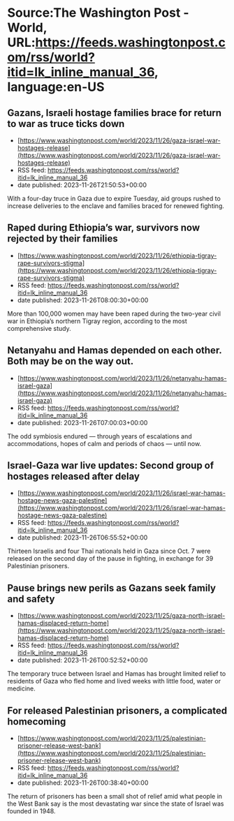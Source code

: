 # Source:The Washington Post - World, URL:https://feeds.washingtonpost.com/rss/world?itid=lk_inline_manual_36, language:en-US

## Gazans, Israeli hostage families brace for return to war as truce ticks down
 - [https://www.washingtonpost.com/world/2023/11/26/gaza-israel-war-hostages-release](https://www.washingtonpost.com/world/2023/11/26/gaza-israel-war-hostages-release)
 - RSS feed: https://feeds.washingtonpost.com/rss/world?itid=lk_inline_manual_36
 - date published: 2023-11-26T21:50:53+00:00

With a four-day truce in Gaza due to expire Tuesday, aid groups rushed to increase deliveries to the enclave and families braced for renewed fighting.

## Raped during Ethiopia’s war, survivors now rejected by their families
 - [https://www.washingtonpost.com/world/2023/11/26/ethiopia-tigray-rape-survivors-stigma](https://www.washingtonpost.com/world/2023/11/26/ethiopia-tigray-rape-survivors-stigma)
 - RSS feed: https://feeds.washingtonpost.com/rss/world?itid=lk_inline_manual_36
 - date published: 2023-11-26T08:00:30+00:00

More than 100,000 women may have been raped during the two-year civil war in Ethiopia’s northern Tigray region, according to the most comprehensive study.

## Netanyahu and Hamas depended on each other. Both may be on the way out.
 - [https://www.washingtonpost.com/world/2023/11/26/netanyahu-hamas-israel-gaza](https://www.washingtonpost.com/world/2023/11/26/netanyahu-hamas-israel-gaza)
 - RSS feed: https://feeds.washingtonpost.com/rss/world?itid=lk_inline_manual_36
 - date published: 2023-11-26T07:00:03+00:00

The odd symbiosis endured — through years of escalations and accommodations, hopes of calm and periods of chaos — until now.

## Israel-Gaza war live updates: Second group of hostages released after delay
 - [https://www.washingtonpost.com/world/2023/11/26/israel-war-hamas-hostage-news-gaza-palestine](https://www.washingtonpost.com/world/2023/11/26/israel-war-hamas-hostage-news-gaza-palestine)
 - RSS feed: https://feeds.washingtonpost.com/rss/world?itid=lk_inline_manual_36
 - date published: 2023-11-26T06:55:52+00:00

Thirteen Israelis and four Thai nationals held in Gaza since Oct. 7 were released on the second day of the pause in fighting, in exchange for 39 Palestinian prisoners.

## Pause brings new perils as Gazans seek family and safety
 - [https://www.washingtonpost.com/world/2023/11/25/gaza-north-israel-hamas-displaced-return-home](https://www.washingtonpost.com/world/2023/11/25/gaza-north-israel-hamas-displaced-return-home)
 - RSS feed: https://feeds.washingtonpost.com/rss/world?itid=lk_inline_manual_36
 - date published: 2023-11-26T00:52:52+00:00

The temporary truce between Israel and Hamas has brought limited relief to residents of Gaza who fled home and lived weeks with little food, water or medicine.

## For released Palestinian prisoners, a complicated homecoming
 - [https://www.washingtonpost.com/world/2023/11/25/palestinian-prisoner-release-west-bank](https://www.washingtonpost.com/world/2023/11/25/palestinian-prisoner-release-west-bank)
 - RSS feed: https://feeds.washingtonpost.com/rss/world?itid=lk_inline_manual_36
 - date published: 2023-11-26T00:38:40+00:00

The return of prisoners has been a small shot of relief amid what people in the West Bank say is the most devastating war since the state of Israel was founded in 1948.

